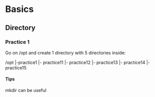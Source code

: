 # Basics

## Directory

### Practice 1

Go on /opt and create 1 directory with 5 directories inside:

/opt
  |-practice1
      |- practice11
      |- practice12
      |- practice13
      |- practice14
      |- practice15

#### Tips

mkdir can be useful


